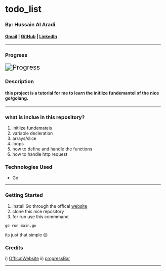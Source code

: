 # todo_list

### By: Hussain Al Aradi

#### [Gmail](hussainaradi.ha@gmail.com) | [GitHub](https://github.com/HussainALAradi5) | [LinkedIn](https://www.linkedin.com/in/hussainalaradi/)

---

### **Progress**

<img src="https://img.shields.io/badge/progress-98%25-royalblue" alt="Progress" style="zoom:150%;" />

### **Description**

#### this project is a tutorial for me to learn the initlize fundemantel of the nice go/golang.

---

### **what is inclue in this repository?**

1. initlize fundematels
2. variable decleration
3. arrays/slice
4. loops
5. how to define and handle the functions
6. how to handle http request

### **Technologies Used**

- Go

---

### **Getting Started**

1. install Go through the offical [website](https://go.dev/)
2. clone this nice repository
3. for run use this commmand

```
go run main.go
```

its just that simple 😊

### **Credits**

i) [OfficalWebsite](https://go.dev/)
ii) [progressBar](https://shields.io/)

---
